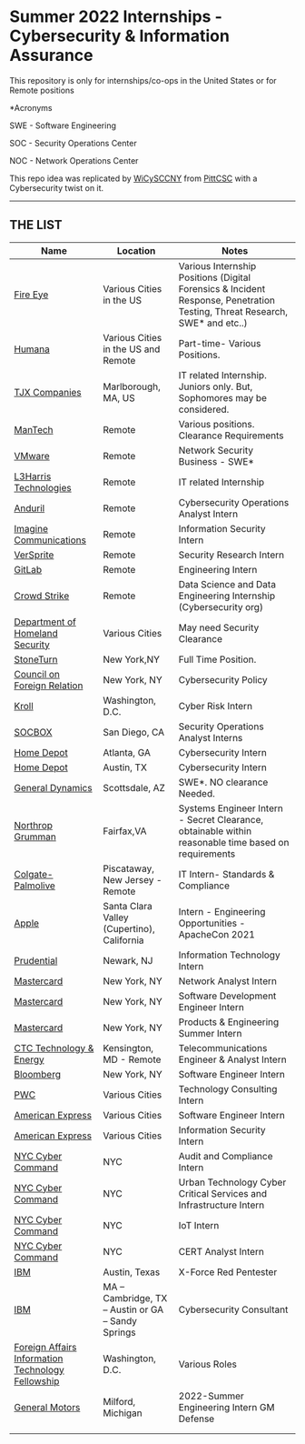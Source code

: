 # Summer 2022 Internships - Cybersecurity & Information Assurance 

This repository is only for internships/co-ops in the United States or for Remote positions

*Acronyms

SWE - Software Engineering

SOC - Security Operations Center

NOC - Network Operations Center 

This repo idea was replicated by [WiCySCCNY](https://github.com/WiCySCCNY) from [PittCSC](https://github.com/pittcsc) with a Cybersecurity twist on it. 

-------------------------------------------------------------------------

## THE LIST 

|     Name      |   Location    |    Notes      |
| ------------- | ------------- | ------------  |
| [Fire Eye](https://www.fireeye.com/company/jobs/internships/apply.html)  | Various Cities in the US  |  Various Internship Positions (Digital Forensics & Incident Response, Penetration Testing, Threat Research, SWE* and etc..)          |
| [Humana](https://careers.humana.com/job/13721260/it-cyber-security-internship-2022-corporate-remote/)  | Various Cities in the US and Remote  | Part-time- Various Positions.        |
| [TJX Companies](https://jobs.tjx.com/job/Marlborough-Cyber-Security-Intern-%28Summer-2022%29-MA-01752/785436700/?feedId=250400&utm_source=LinkedInJobPostings&utm_campaign=TJX_Linkedin)  | Marlborough, MA, US | IT related Internship. Juniors only. But, Sophomores may be considered.
| [ManTech](https://mantech.wd1.myworkdayjobs.com/en-US/External/job/USA-Remote-Work/Cyber-Security-Internship_R21213?source=LinkedIn) | Remote  | Various positions. Clearance Requirements |
| [VMware](https://careers.vmware.com/main/jobs/R2112514?lang=en-us&source=LIPJ) | Remote  | Network Security Business - SWE* |
| [L3Harris Technologies](https://careers.l3harris.com/job/-/-/4832/13179741600) | Remote |IT related Internship   |
| [Anduril](https://jobs.lever.co/anduril/f0fe06da-d01b-4680-9bbb-446e2ec689e2/apply?lever-source=LinkedIn)  | Remote  |Cybersecurity Operations Analyst Intern |
| [Imagine Communications](https://careers-imaginecommunications.icims.com/jobs/2575/information-security-intern---remote-friendly/job?mode=job&iis=Job+Posting&iisn=LinkedIn)  | Remote  | Information Security Intern |
| [VerSprite](https://boards.greenhouse.io/versprite/jobs/4048152004?gh_src=57290c174us)  | Remote  | Security Research Intern |
| [GitLab](https://boards.greenhouse.io/gitlab/jobs/5197819002?lever-origin=applied&lever-source=LINKEDIN)  | Remote  | Engineering Intern |
| [Crowd Strike](https://crowdstrike.wd5.myworkdayjobs.com/crowdstrikecareers/job/USA---Remote/Data-Science-and-Data-Engineering-Internship---Summer-2022--Remote-_R4773?source=tmp_link&dclid=CJ-V9omr6vICFcTBwAodjeQJRg)  | Remote  | Data Science and Data Engineering Internship (Cybersecurity org) |
| [Department of Homeland Security](https://www.dhs.gov/homeland-security-careers/cybersecurity-internship-program)  | Various Cities| May need Security Clearance |
| [StoneTurn](https://stoneturn.hirecentric.com/jobs/201967.html)  | New York,NY   | Full Time Position. | Business & Policy | 
| [Council on Foreign Relation](https://careers-cfr.icims.com/jobs/1862/internship%2c-digital-and-cyberspace-policy%2c-fall-2021/login?utm_source=google_jobs_apply&utm_medium=organic&utm_campaign=google_jobs_apply&mobile=false&width=1110&height=500&bga=true&needsRedirect=false&jan1offset=-300&jun1offset=-240)  | New York, NY   | Cybersecurity Policy |
| [Kroll](https://careers.kroll.com/job/washington-d-c/intern-cyber-risk/25499/12042648656?utm_campaign=google_jobs_apply&utm_source=google_jobs_apply&utm_medium=organic)  | Washington, D.C.  |  Cyber Risk Intern |
| [SOCBOX](https://socbox.com/careers/#interns)  | San Diego, CA  | Security Operations Analyst Interns |
| [Home Depot](https://careers.homedepot.com/job/13612673/cybersecurity-intern-atlanta-atlanta-ga/)  | Atlanta, GA  | Cybersecurity Intern |
| [Home Depot](https://careers.homedepot.com/job/13612676/cybersecurity-intern-austin-austin-tx/)  | Austin, TX  | Cybersecurity Intern |
| [General Dynamics](https://www.gd.com/careers/software-engineering-intern-paid-scottsdale-az-us-2021-49530-gdms-opportunity) | Scottsdale, AZ  | SWE*. NO clearance Needed. 
| [Northrop Grumman](https://www.gd.com/careers/systems-engineer-intern-fairfax-va-us-2021-50343-gdms-opportunity)  | Fairfax,VA  | Systems Engineer Intern - Secret Clearance, obtainable within reasonable time based on requirements |
|[Colgate-Palmolive](https://jobs.colgate.com/job/Piscataway-IT-Intern-Standards-&-Compliance-NJ-08854/785528900/?feedId=168900&sponsored=ppc) | Piscataway, New Jersey - Remote |  IT Intern- Standards & Compliance | 
|[Apple](https://jobs.apple.com/en-us/details/200284033/intern-engineering-opportunities-apachecon-2021?team=SFTWR) | Santa Clara Valley (Cupertino), California | Intern - Engineering Opportunities - ApacheCon 2021|
|[Prudential](https://prudential.eightfold.ai/careers?pid=7769005&domain=prudential.com&src=JB-13420) | Newark, NJ | Information Technology Intern |
|[Mastercard](https://mastercard.wd1.myworkdayjobs.com/en-US/Campus/job/New-York-City-New-York/Network-Analyst-Intern_R-135836?source=Indeed) | New York, NY | Network Analyst Intern |
|[Mastercard](https://mastercard.wd1.myworkdayjobs.com/en-US/Campus/job/New-York-City-New-York/Software-Engineer-Intern_R-135961?source=Indeed) | New York, NY | Software Development Engineer Intern |
| [Mastercard](https://mastercard.wd1.myworkdayjobs.com/en-US/Campus/job/New-York-City-New-York/Products---Engineering-Summer-Intern--2022-_R-135956?source=Indeed) | New York, NY |Products & Engineering Summer Intern | 
| [CTC Technology & Energy](https://m5.apply.indeed.com/beta/indeedapply/form/contact-info) | Kensington, MD - Remote | Telecommunications Engineer & Analyst Intern|
| [Bloomberg](https://careers.bloomberg.com/job/detail/88501?Codes=JB_Lime) | New York, NY | Software Engineer Intern |
|[PWC](https://jobs.us.pwc.com/job/los-angeles/technology-consulting-intern-summer-2022/932/12073994960?Codes=JB_Lime) | Various Cities | Technology Consulting Intern |
|[American Express](https://aexp.eightfold.ai/careers?pid=8750519&query=Intern&domain=aexp.com&triggerGoButton=false)| Various Cities | Software Engineer Intern |
|[American Express](https://aexp.eightfold.ai/careers?pid=8740239&query=Information%20Security&domain=aexp.com&triggerGoButton=false)| Various Cities| Information Security Intern |
|[NYC Cyber Command](https://docs.google.com/forms/d/e/1FAIpQLSfDDVJsI5wDitjCDR7MmuKmEPlXcf2h7R9LtecxT2spxc6wrw/viewform)| NYC |Audit and Compliance Intern |
|[NYC Cyber Command](https://docs.google.com/forms/d/e/1FAIpQLSfnEZfY9MixznE0RPXBiBZm7mFyVS7Sh9rdKQq1PFGOZD9vFg/viewform)| NYC |Urban Technology Cyber Critical Services and Infrastructure Intern |
|[NYC Cyber Command](https://docs.google.com/forms/d/e/1FAIpQLScT8EprF9BQYBNg3_qFpITqZUqdXICqaFLBvcxt1EnPXAutAg/viewform)| NYC | IoT Intern |
|[NYC Cyber Command](https://docs.google.com/forms/d/e/1FAIpQLSc2l19kkEt8guRkVdBkNc_JaxH7tkFzHVAgQYndIOJ4wJ_YGw/viewform)| NYC | CERT Analyst Intern |
|[IBM](https://careers.ibm.com/job/13637783/x-force-red-penetration-tester-intern-summer-2022-austin-tx/?codes=IBM_CareerWebSite)|Austin, Texas| X-Force Red Pentester |
|[IBM](https://careers.ibm.com/job/13646066/cybersecurity-consultant-intern-summer-2022-remote/?codes=IBM_CareerWebSite)| MA – Cambridge, TX – Austin or GA – Sandy Springs | Cybersecurity Consultant |
|[Foreign Affairs Information Technology Fellowship](https://www.faitfellowship.org/fellowship/)| Washington, D.C. | Various Roles |
|[General Motors](https://generalmotors.wd5.myworkdayjobs.com/Careers_GM/job/Milford-Michigan-United-States-of-America/XMLNAME-2022-Summer-Engineering-Intern-GM-Defense_JR-000056803)| Milford, Michigan | 2022-Summer Engineering Intern GM Defense | For Mechanical Engineering and Electrical Engineering majors. |
|[]()| 
|[]()| 





<!---
|[]()| 
|[]()| 
|[]()| 
|[]()| 
|[]()| 
  --->
